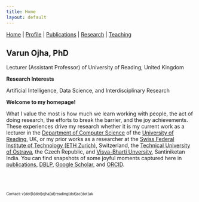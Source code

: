 ```yaml
---
title: Home
layout: default
---
```

<a href="{{site.baseurl}}">Home</a> | 
<a href="{{site.baseurl}}/profile">Profile</a> | 
<a href="{{site.baseurl}}/publications">Publications</a> | 
<a href="{{site.baseurl}}/research">Research</a> | 
<a href="{{site.baseurl}}/teaching">Teaching</a>


## Varun Ojha, PhD

Lecturer (Assistant Professor) of University of Reading, United Kingdom

**Research Interests**

Artificial Intelligence, Data Science, and Interdisciplinary Research

**Welcome to my homepage!**

What I value the most is how much we learn working with people, the act of doing research, the efforts to break the barrier, and the joy achievements. These experiences drive my research whether it is my current work as a lecturer in the <a href="https://www.reading.ac.uk/computer-science/" target="_blank">Department of Computer Science</a> of the <a href="http://www.reading.ac.uk/" target="_blank">University of Reading</a>, UK, or my prior works as a researcher at the <a href="https://ethz.ch/en.html" target="_blank">Swiss Federal Institute of Technology (ETH Zurich)</a>, Switzerland, the <a href="https://www.vsb.cz/en" target="_blank">Technical University of Ostrava</a>, the Czech Republic, and <a href="https://visvabharati.ac.in/index.html" target="_blank">Visva-Bharti Unversity</a>, Santiniketan India. You can find snapshots of some joyful moments captured here in <a href="{{site.baseurl}}/publications">publications</a>, <a href="https://dblp.org/pid/119/4926.html" target="_blank">DBLP</a>, <a href="https://scholar.google.com/citations?user=bNLfWwgl4J4C&hl=en" target="_blank">Google Scholar</a>, and <a href="https://orcid.org/0000-0002-9256-1192" target="_blank">ORCID</a>.


<br><br><br>
<sub><sub>Contact: v[dot]k[dot]ojha[at]reading[dot]ac[dot]uk</sub></sub>
